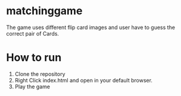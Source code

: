 # matchinggame
The game uses different flip card images and user have to guess the correct pair of Cards.

How to run
==============

1. Clone the repository
2. Right Click index.html and open in your default browser.
3. Play the game
